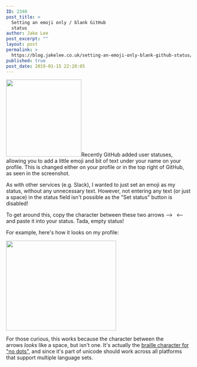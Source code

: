 ```yaml
---
ID: 2340
post_title: >
  Setting an emoji only / blank GitHub
  status
author: Jake Lee
post_excerpt: ""
layout: post
permalink: >
  https://blog.jakelee.co.uk/setting-an-emoji-only-blank-github-status/
published: true
post_date: 2019-01-15 22:28:05
---
```

<a href="https://blog.jakelee.co.uk/wp-content/uploads/2019/01/7x8Asov.png"><img class="size-full wp-image-2343 alignright" src="https://blog.jakelee.co.uk/wp-content/uploads/2019/01/7x8Asov.png" alt="" width="205" height="210" /></a>Recently GitHub added user statuses, allowing you to add a little emoji and bit of text under your name on your profile. This is changed either on your profile or in the top right of GitHub, as seen in the screenshot.

As with other services (e.g. Slack), I wanted to just set an emoji as my status, without any unnecessary text. However, not entering any text (or just a space) in the status field isn't possible as the "Set status" button is disabled!<!--more-->

To get around this, copy the character between these two arrows --&gt;⠀&lt;-- and paste it into your status. Tada, empty status!

For example, here's how it looks on my profile:

<a href="https://blog.jakelee.co.uk/wp-content/uploads/2019/01/OvdQF5G.png"><img class="aligncenter size-medium wp-image-2342" src="https://blog.jakelee.co.uk/wp-content/uploads/2019/01/OvdQF5G-300x245.png" alt="" width="300" height="245" /></a>

For those curious, this works because the character between the arrows <em>looks</em> like a space, but isn't one. It's actually the <a href="https://en.wiktionary.org/wiki/%E2%A0%80">braille character for "no dots"</a>, and since it's part of unicode should work across all platforms that support multiple language sets.

&nbsp;